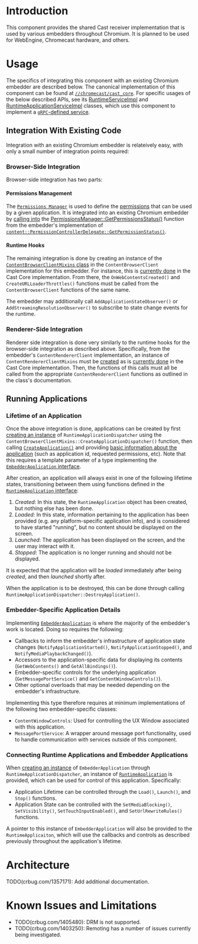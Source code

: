 # Introduction

This component provides the shared Cast receiver implementation that is used by
various embedders throughout Chromium. It is planned to be used for WebEngine,
Chromecast hardware, and others.

# Usage

The specifics of integrating this component with an existing Chromium embedder
are described below. The canonical implementation of this component can be found
at
[`//chromecast/cast_core`](https://source.chromium.org/chromium/chromium/src/+/main:chromecast/cast_core/).
For specific usages of the below described APIs, see its
[RuntimeServiceImpl](https://source.chromium.org/chromium/chromium/src/+/main:chromecast/cast_core/runtime/browser/runtime_service_impl.h;l=33)
and
[RuntimeApplicationServiceImpl](https://source.chromium.org/chromium/chromium/src/+/main:chromecast/cast_core/runtime/browser/runtime_application_service_impl.h)
classes, which use this component to implement a
[`gRPC`-defined service](https://source.chromium.org/chromium/chromium/src/+/main:third_party/cast_core/public/src/proto/runtime/runtime_service.proto).

## Integration With Existing Code

Integration with an existing Chromium embedder is relateively easy, with only
a small number of integration points required:

### Browser-Side Integration

Browser-side integration has two parts:

#### Permissions Management

The
[`Permissions Manager`](https://source.chromium.org/chromium/chromium/src/+/main:components/cast_receiver/browser/public/permissions_manager.h)
is used to define the
[permissions](https://source.chromium.org/chromium/chromium/src/+/main:third_party/blink/public/common/permissions/permission_utils.h;drc=b8524150039182faf7988e9478a9eff89728ac03;l=23)
that can be used by a given application. It is integrated into an existing
Chromium embedder by
[calling into](https://source.chromium.org/chromium/chromium/src/+/main:chromecast/browser/cast_permission_manager.cc;l=104)
the
[PermissionsManager::GetPermissionsStatus()](https://source.chromium.org/chromium/chromium/src/+/main:components/cast_receiver/browser/public/permissions_manager.h;l=37)
function from the embedder's implementation of
[`content::PermissionControllerDelegate::GetPermissionStatus()`](https://source.chromium.org/chromium/chromium/src/+/main:content/public/browser/permission_controller_delegate.h;l=75).

#### Runtime Hooks

The remaining integration is done by creating an instance of the
[`ContentBrowserClientMixins` class](https://source.chromium.org/chromium/chromium/src/+/main:components/cast_receiver/browser/public/content_browser_client_mixins.h;l=45)
in the `ContentBrowserClient` implementation for this embedder. For instance,
this is
[currently done](https://source.chromium.org/chromium/chromium/src/+/main:chromecast/cast_core/runtime/browser/cast_runtime_content_browser_client.cc;l=54)
in the Cast Core implementation. From there, the `OnWebContentsCreated()` and
`CreateURLLoaderThrottles()` functions must be called from the
`ContentBrowserClient` functions of the same name.

The embedder may additionally call `AddApplicationStateObserver()` or
`AddStreamingResolutionObserver()` to subscribe to state change events for the
runtime.

### Renderer-Side Integration

Renderer side integration is done very similarly to the runtime hooks for the
browser-side integration as described above. Specifically, from the embedder's
`ContentRendererClient` implementation, an instance of
`ContentRendererClientMixins` must be
[created](https://source.chromium.org/chromium/chromium/src/+/main:components/cast_receiver/renderer/public/content_renderer_client_mixins.h;l=34)
as is
[currently done](https://source.chromium.org/chromium/chromium/src/+/main:chromecast/renderer/cast_content_renderer_client.cc;l=88)
in the Cast Core implementation. Then, the functions of this calls must all be
called from the appropriate `ContentRendererClient` functions as outlined in the
class's documentation.

## Running Applications

### Lifetime of an Application

Once the above integration is done, applications can be created by first
[creating an instance](https://source.chromium.org/chromium/chromium/src/+/main:components/cast_receiver/browser/public/content_browser_client_mixins.h;l=88)
of `RuntimeApplicationDispatcher` using the
`ContentBrowserClientMixins::CreateApplicationDispatcher()` function, then
calling
[`CreateApplication()`](https://source.chromium.org/chromium/chromium/src/+/main:components/cast_receiver/browser/public/runtime_application_dispatcher.h;l=36)
and providing
[basic information about the application](https://source.chromium.org/chromium/chromium/src/+/main:components/cast_receiver/browser/public/application_config.h)
(such as application id, requested permissions, etc). Note that this requires a
template parameter of a type implementing the
[`EmbedderApplication` interface](https://source.chromium.org/chromium/chromium/src/+/main:components/cast_receiver/browser/public/embedder_application.h;l=29).

After creation, an application will always exist in one of the following
lifetime states, transitioning between them using functions defined in the
[`RuntimeApplication` interface](https://source.chromium.org/chromium/chromium/src/+/main:components/cast_receiver/browser/public/runtime_application.h;l=19):

1. _Created_: In this state, the `RuntimeApplication` object has been created,
but nothing else has been done.
2. _Loaded_: In this state, information pertaining to the application has been
provided (e.g. any platform-specific application info), and is considered to
have started "running", but no content should be displayed on the screen.
3. _Launched_: The application has been displayed on the screen, and the user
may interact with it.
4. _Stopped_: The application is no longer running and should not be displayed.

It is expected that the application will be _loaded_ immediately after being
_created_, and then _launched_ shortly after.

When the application is to be destroyed, this can be done through calling
`RuntimeApplicationDispatcher::DestroyApplication()`.

### Embedder-Specific Application Details

Implementing
[`EmbedderApplication`](https://source.chromium.org/chromium/chromium/src/+/main:components/cast_receiver/browser/public/embedder_application.h;l=29)
is where the majority of the embedder's work is located. Doing so requires the
following:

- Callbacks to inform the embedder's infrastructure of application state changes
(`NotifyApplicationStarted()`, `NotifyApplicationStopped()`, and
`NotifyMediaPlaybackChanged()`).
- Accessors to the application-specific data for displaying its contents
(`GetWebContents()` and `GetAllBindings()`).
- Embedder-specific controls for the underlying application
 (`GetMessagePortService()` and `GetContentWindowControls()`).
- Other optional overloads that may be needed depending on the embedder's
infrastructure.

Implementing this type therefore requires at minimum implementations of the
following two embedder-specific classes:
- `ContentWindowControls`: Used for controlling the UX Window associated with
this application.
- `MessagePortService`: A wrapper around message port functionality, used to
handle communication with services outside of this component.

### Connecting Runtime Applications and Embedder Applications

When
[creating an instance](https://source.chromium.org/chromium/chromium/src/+/main:components/cast_receiver/browser/public/runtime_application_dispatcher.h;l=28)
of `EmbedderApplication` through `RuntimeApplicationDispatcher`, an instance of
[`RuntimeApplication`](https://source.chromium.org/chromium/chromium/src/+/main:components/cast_receiver/browser/public/runtime_application.h;l=19)
is provided, which can be used for control of this application. Specifically:

- Application Lifetime can be controlled through the `Load()`, `Launch()`, and
`Stop()` functions.
- Application State can be controlled with the `SetMediaBlocking()`,
`SetVisibility()`, `SetTouchInputEnabled()`, and `SetUrlRewriteRules()`
functions.

A pointer to this instance of `EmbedderApplication` will also be provided to the
`RuntimeApplicaiton`, which will use the callbacks and controls as described
previously throughout the application's lifetime.

# Architecture

TODO(crbug.com/1357171): Add additional documentation.

# Known Issues and Limitations

- TODO(crbug.com/1405480): DRM is not supported.
- TODO(crbug.com/1403250): Remoting has a number of issues currently being
investigated.
